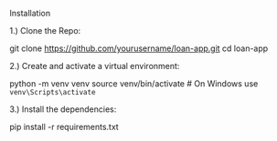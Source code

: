 Installation

1.) Clone the Repo:

git clone https://github.com/yourusername/loan-app.git
cd loan-app

2.) Create and activate a virtual environment:

python -m venv venv
source venv/bin/activate  # On Windows use `venv\Scripts\activate`

3.) Install the dependencies:

pip install -r requirements.txt

